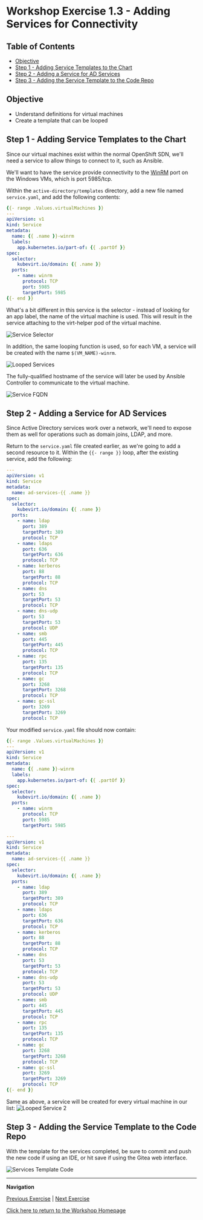 # Workshop Exercise 1.3 - Adding Services for Connectivity

## Table of Contents

* [Objective](#objective)
* [Step 1 - Adding Service Templates to the Chart](#step-1---adding-service-templates-to-the-chart)
* [Step 2 - Adding a Service for AD Services](#step-2---adding-a-service-for-ad-services)
* [Step 3 - Adding the Service Template to the Code Repo](#step-3---adding-the-service-template-to-the-code-repo)

## Objective

* Understand definitions for virtual machines
* Create a template that can be looped

## Step 1 - Adding Service Templates to the Chart
Since our virtual machines exist within the normal OpenShift SDN, we'll need a service to allow things to connect to it, such as Ansible.

We'll want to have the service provide connectivity to the [WinRM](https://en.wikipedia.org/wiki/Windows_Remote_Management) port on the Windows VMs, which is port 5985/tcp.

Within the `active-directory/templates` directory, add a new file named `service.yaml`, and add the following contents:
```yaml
{{- range .Values.virtualMachines }}
---
apiVersion: v1
kind: Service
metadata:
  name: {{ .name }}-winrm
  labels:
    app.kubernetes.io/part-of: {{ .partOf }}
spec:
  selector:
    kubevirt.io/domain: {{ .name }}
  ports:
    - name: winrm
      protocol: TCP
      port: 5985
      targetPort: 5985
{{- end }}
```

What's a bit different in this service is the selector - instead of looking for an app label, the name of the virtual machine is used. This will result in the service attaching to the virt-helper pod of the virtual machine.

![Service Selector](../images/service-selector.png)

In addition, the same looping function is used, so for each VM, a service will be created with the name `$(VM_NAME)-winrm`.

![Looped Services](../images/looped-services.png)

The fully-qualified hostname of the service will later be used by Ansible Controller to communicate to the virtual machine.

![Service FQDN](../images/service-fqdn.png)

## Step 2 - Adding a Service for AD Services
Since Active Directory services work over a network, we'll need to expose them as well for operations such as domain joins, LDAP, and more.

Return to the `service.yaml` file created earlier, as we're going to add a second resource to it. Within the `{{- range }}` loop, after the existing service, add the following:
```yaml
---
apiVersion: v1
kind: Service
metadata:
  name: ad-services-{{ .name }}
spec:
  selector:
    kubevirt.io/domain: {{ .name }}
  ports:
    - name: ldap
      port: 389
      targetPort: 389
      protocol: TCP
    - name: ldaps
      port: 636
      targetPort: 636
      protocol: TCP
    - name: kerberos
      port: 88
      targetPort: 88
      protocol: TCP
    - name: dns
      port: 53
      targetPort: 53
      protocol: TCP
    - name: dns-udp
      port: 53
      targetPort: 53
      protocol: UDP
    - name: smb
      port: 445
      targetPort: 445
      protocol: TCP
    - name: rpc
      port: 135
      targetPort: 135
      protocol: TCP
    - name: gc
      port: 3268
      targetPort: 3268
      protocol: TCP
    - name: gc-ssl
      port: 3269
      targetPort: 3269
      protocol: TCP
```

Your modified `service.yaml` file should now contain:
```yaml
{{- range .Values.virtualMachines }}
---
apiVersion: v1
kind: Service
metadata:
  name: {{ .name }}-winrm
  labels:
    app.kubernetes.io/part-of: {{ .partOf }}
spec:
  selector:
    kubevirt.io/domain: {{ .name }}
  ports:
    - name: winrm
      protocol: TCP
      port: 5985
      targetPort: 5985

---
apiVersion: v1
kind: Service
metadata:
  name: ad-services-{{ .name }}
spec:
  selector:
    kubevirt.io/domain: {{ .name }}
  ports:
    - name: ldap
      port: 389
      targetPort: 389
      protocol: TCP
    - name: ldaps
      port: 636
      targetPort: 636
      protocol: TCP
    - name: kerberos
      port: 88
      targetPort: 88
      protocol: TCP
    - name: dns
      port: 53
      targetPort: 53
      protocol: TCP
    - name: dns-udp
      port: 53
      targetPort: 53
      protocol: UDP
    - name: smb
      port: 445
      targetPort: 445
      protocol: TCP
    - name: rpc
      port: 135
      targetPort: 135
      protocol: TCP
    - name: gc
      port: 3268
      targetPort: 3268
      protocol: TCP
    - name: gc-ssl
      port: 3269
      targetPort: 3269
      protocol: TCP
{{- end }}
```

Same as above, a service will be created for every virtual machine in our list:
![Looped Service 2](../images/looped-services-2.png)

## Step 3 - Adding the Service Template to the Code Repo
With the template for the services completed, be sure to commit and push the new code if using an IDE, or hit save if using the Gitea web interface.

![Services Template Code](../images/service-template-code.png)

---
**Navigation**

[Previous Exercise](../1.2-adding-vm-templates/) | [Next Exercise](../1.4-adding-chart-to-argocd/)

[Click here to return to the Workshop Homepage](../../README.md)
